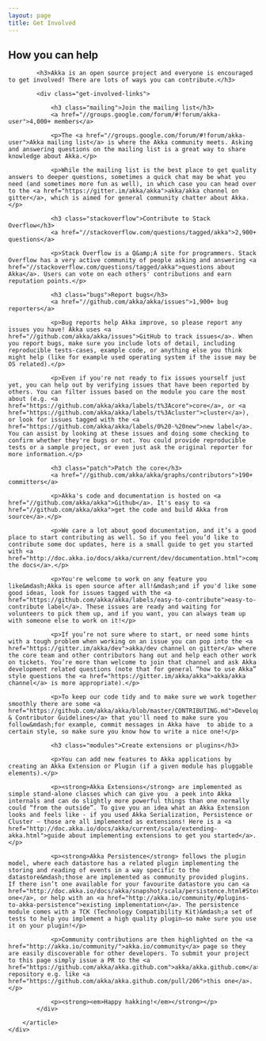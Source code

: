 ```yaml
---
layout: page
title: Get Involved
---
```


<div class="row">
	<div class="span8">
		<article>
            <h1>How you can help</h1>

            <h3>Akka is an open source project and everyone is encouraged to get involved! There are lots of ways you can contribute.</h3>

            <div class="get-involved-links">

                <h3 class="mailing">Join the mailing list</h3>
                <a href="//groups.google.com/forum/#!forum/akka-user">4,000+ members</a>

                <p>The <a href="//groups.google.com/forum/#!forum/akka-user">Akka mailing list</a> is where the Akka community meets. Asking and answering questions on the mailing list is a great way to share knowledge about Akka.</p>

                <p>While the mailing list is the best place to get quality answers to deeper questions, sometimes a quick chat may be what you need (and sometimes more fun as well), in which case you can head over to the <a href="https://gitter.im/akka/akka">akka/akka channel on gitter</a>, which is aimed for general community chatter about Akka.</p>

                <h3 class="stackoverflow">Contribute to Stack Overflow</h3>
                <a href="//stackoverflow.com/questions/tagged/akka">2,900+ questions</a>

                <p>Stack Overflow is a Q&amp;A site for programmers. Stack Overflow has a very active community of people asking and answering <a href="//stackoverflow.com/questions/tagged/akka">questions about Akka</a>. Users can vote on each others' contributions and earn reputation points.</p>

                <h3 class="bugs">Report bugs</h3>
                <a href="//github.com/akka/akka/issues">1,900+ bug reporters</a>

                <p>Bug reports help Akka improve, so please report any issues you have! Akka uses <a href="//github.com/akka/akka/issues">GitHub to track issues</a>. When you report bugs, make sure you include lots of detail, including reproducible tests-cases, example code, or anything else you think might help (like for example used operating system if the issue may be OS related).</p>

                <p>Even if you're not ready to fix issues yourself just yet, you can help out by verifying issues that have been reported by others. You can filter issues based on the module you care the most about (e.g. <a href="https://github.com/akka/akka/labels/t%3Acore">core</a>, or <a href="https://github.com/akka/akka/labels/t%3Acluster">cluster</a>), or look for issues tagged with the <a href="https://github.com/akka/akka/labels/0%20-%20new">new label</a>. You can assist by looking at these issues and doing some checking to confirm whether they're bugs or not. You could provide reproducible tests or a sample project, or even just ask the original reporter for more information.</p>

                <h3 class="patch">Patch the core</h3>
                <a href="//github.com/akka/akka/graphs/contributors">190+ committers</a>

                <p>Akka's code and documentation is hosted on <a href="//github.com/akka/akka">Github</a>. It's easy to <a href="//github.com/akka/akka">get the code and build Akka from source</a>.</p>

                <p>We care a lot about good documentation, and it’s a good place to start contributing as well. So if you feel you’d like to contribute some doc updates, here is a small guide to get you started with <a href="http://doc.akka.io/docs/akka/current/dev/documentation.html">compiling the docs</a>.</p>

                <p>You're welcome to work on any feature you like&mdash;Akka is open source after all!&mdash;and if you'd like some good ideas, look for issues tagged with the <a href="https://github.com/akka/akka/labels/easy-to-contribute">easy-to-contribute label</a>. These issues are ready and waiting for volunteers to pick them up, and if you want, you can always team up with someone else to work on it!</p>

                <p>If you’re not sure where to start, or need some hints with a tough problem when working on an issue you can pop into the <a href="https://gitter.im/akka/dev">akka/dev channel on gitter</a> where the core team and other contributors hang out and help each other work on tickets. You’re more than welcome to join that channel and ask Akka development related questions (note that for general “how to use Akka” style questions the <a href="https://gitter.im/akka/akka">akka/akka channel</a> is more appropriate).</p>

                <p>To keep our code tidy and to make sure we work together smoothly there are some <a href="https://github.com/akka/akka/blob/master/CONTRIBUTING.md">Developer & Contributor Guidelines</a> that you'll need to make sure you follow&mdash;for example, commit messages in Akka have  to abide to a certain style, so make sure you know how to write a nice one!</p>

                <h3 class="modules">Create extensions or plugins</h3>

                <p>You can add new features to Akka applications by creating an Akka Extension or Plugin (if a given module has pluggable elements).</p>

                <p><strong>Akka Extensions</strong> are implemented as simple stand-alone classes which can give you  a peek into Akka internals and can do slightly more powerful things than one normally could “from the outside”. To give you an idea what an Akka Extension looks and feels like - if you used Akka Serialization, Persistence or Cluster – those are all implemented as extensions! Here is a <a href="http://doc.akka.io/docs/akka/current/scala/extending-akka.html">guide about implementing extensions to get you started</a>.</p>

                <p><strong>Akka Persistence</strong> follows the plugin model, where each datastore has a related plugin implementing the storing and reading of events in a way specific to the datastore&mdash;those are implemented as community provided plugins. If there isn’t one available for your favourite datastore you can <a href="http://doc.akka.io/docs/akka/snapshot/scala/persistence.html#Storage_plugins">implement one</a>, or help with an <a href="http://akka.io/community/#plugins-to-akka-persistence">existing implementation</a>. The persistence module comes with a TCK (Technology Compatibility Kit)&mdash;a set of tests to help you implement a high quality plugin–so make sure you use it on your plugin!</p>

                <p>Community contributions are then highlighted on the <a href="http://akka.io/community/">akka.io/community</a> page so they are easily discoverable for other developers. To submit your project to this page simply issue a PR to the <a href="https://github.com/akka/akka.github.com">akka/akka.github.com</a> repository e.g. like <a href="https://github.com/akka/akka.github.com/pull/206">this one</a>.</p>

                <p><strong><em>Happy hakking!</em></strong></p>
            </div>

        </article>
	</div>
</div>
